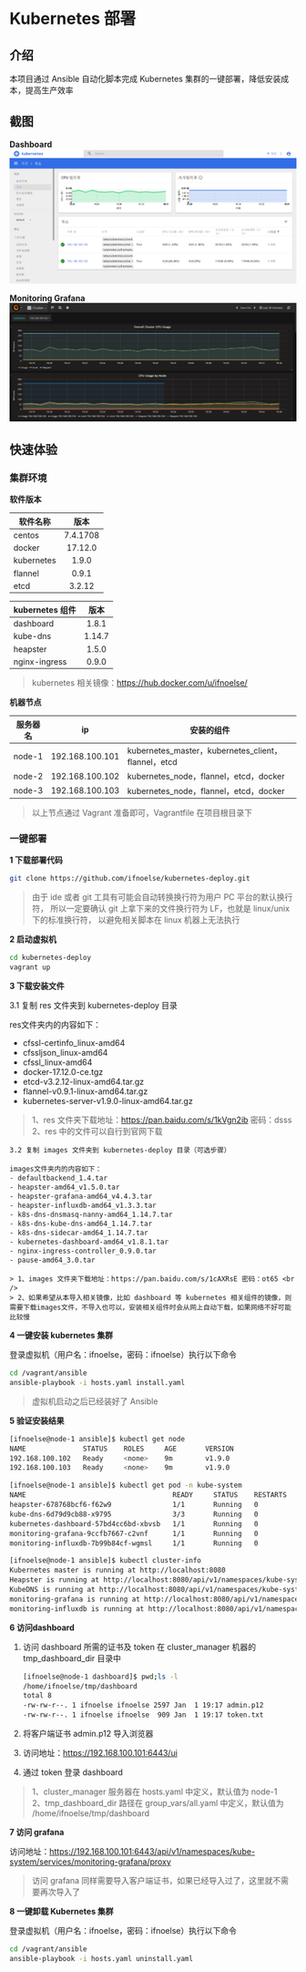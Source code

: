 # Kubernetes 部署

## 介绍

本项目通过 Ansible 自动化脚本完成 Kubernetes 集群的一键部署，降低安装成本，提高生产效率

## 截图

**Dashboard**
![](docs/img/dashboard_node.png)

**Monitoring Grafana**
![](docs/img/monitoring_grafana.png)

##  快速体验

### 集群环境

**软件版本**

| 软件名称        | 版本           |
| ------------- |:-------------:|
| centos      | 7.4.1708 |
| docker      | 17.12.0   |
| kubernetes      | 1.9.0 |
| flannel      | 0.9.1    |
| etcd      | 3.2.12    |

| kubernetes 组件        | 版本           |
| ------------- |:-------------:|
| dashboard      | 1.8.1 |
| kube-dns      | 1.14.7   |
| heapster      | 1.5.0 |
| nginx-ingress      | 0.9.0    |

> kubernetes 相关镜像：https://hub.docker.com/u/ifnoelse/

**机器节点**

| 服务器名      | ip           | 安装的组件           |
| ------------- | ------------- |-------------|
| node-1      | 192.168.100.101 |kubernetes_master，kubernetes_client，flannel，etcd|
| node-2      | 192.168.100.102 |kubernetes_node，flannel，etcd，docker|
| node-3      | 192.168.100.103 |kubernetes_node，flannel，etcd，docker|

> 以上节点通过 Vagrant 准备即可，Vagrantfile 在项目根目录下

### 一键部署

**1 下载部署代码**

``` bash
git clone https://github.com/ifnoelse/kubernetes-deploy.git
```
>由于 ide 或者 git 工具有可能会自动转换换行符为用户 PC 平台的默认换行符，
所以一定要确认 git 上拿下来的文件换行符为 LF，也就是 linux/unix 下的标准换行符，
以避免相关脚本在 linux 机器上无法执行

**2 启动虚拟机**

``` bash
cd kubernetes-deploy
vagrant up
```

**3 下载安装文件**

3.1 复制 res 文件夹到 kubernetes-deploy 目录

res文件夹内的内容如下：
- cfssl-certinfo_linux-amd64
- cfssljson_linux-amd64
- cfssl_linux-amd64
- docker-17.12.0-ce.tgz
- etcd-v3.2.12-linux-amd64.tar.gz
- flannel-v0.9.1-linux-amd64.tar.gz
- kubernetes-server-v1.9.0-linux-amd64.tar.gz

> 1、res 文件夹下载地址：https://pan.baidu.com/s/1kVgn2ib 密码：dsss <br />
> 2、res 中的文件可以自行到官网下载
    
    3.2 复制 images 文件夹到 kubernetes-deploy 目录（可选步骤）
    
    images文件夹内的内容如下：
    - defaultbackend_1.4.tar
    - heapster-amd64_v1.5.0.tar
    - heapster-grafana-amd64_v4.4.3.tar
    - heapster-influxdb-amd64_v1.3.3.tar
    - k8s-dns-dnsmasq-nanny-amd64_1.14.7.tar
    - k8s-dns-kube-dns-amd64_1.14.7.tar
    - k8s-dns-sidecar-amd64_1.14.7.tar
    - kubernetes-dashboard-amd64_v1.8.1.tar
    - nginx-ingress-controller_0.9.0.tar
    - pause-amd64_3.0.tar
    
    > 1、images 文件夹下载地址：https://pan.baidu.com/s/1cAXRsE 密码：ot65 <br />
    > 2、如果希望从本导入相关镜像，比如 dashboard 等 kubernetes 相关组件的镜像，则需要下载images文件，不导入也可以，安装相关组件时会从网上自动下载，如果网络不好可能比较慢

**4 一键安装 kubernetes 集群**

登录虚拟机（用户名：ifnoelse，密码：ifnoelse）执行以下命令
``` bash
cd /vagrant/ansible
ansible-playbook -i hosts.yaml install.yaml
```

> 虚拟机启动之后已经装好了 Ansible

**5 验证安装结果**

``` bash
[ifnoelse@node-1 ansible]$ kubectl get node
NAME              STATUS    ROLES     AGE       VERSION
192.168.100.102   Ready     <none>    9m        v1.9.0
192.168.100.103   Ready     <none>    9m        v1.9.0
```

``` bash
[ifnoelse@node-1 ansible]$ kubectl get pod -n kube-system
NAME                                    READY     STATUS    RESTARTS   AGE
heapster-678768bcf6-f62w9               1/1       Running   0          1m
kube-dns-6d79d9cb88-x9795               3/3       Running   0          1m
kubernetes-dashboard-57bd4cc6bd-xbvsb   1/1       Running   0          1m
monitoring-grafana-9ccfb7667-c2vnf      1/1       Running   0          1m
monitoring-influxdb-7b99b84cf-wgmsl     1/1       Running   0          1m
```

``` bash
[ifnoelse@node-1 ansible]$ kubectl cluster-info
Kubernetes master is running at http://localhost:8080
Heapster is running at http://localhost:8080/api/v1/namespaces/kube-system/services/heapster/proxy
KubeDNS is running at http://localhost:8080/api/v1/namespaces/kube-system/services/kube-dns:dns/proxy
monitoring-grafana is running at http://localhost:8080/api/v1/namespaces/kube-system/services/monitoring-grafana/proxy
monitoring-influxdb is running at http://localhost:8080/api/v1/namespaces/kube-system/services/monitoring-influxdb/proxy
```

**6 访问dashboard**

1. 访问 dashboard 所需的证书及 token 在 cluster_manager 机器的 tmp_dashboard_dir 目录中
    
    ``` bash
    [ifnoelse@node-1 dashboard]$ pwd;ls -l
    /home/ifnoelse/tmp/dashboard
    total 8
    -rw-rw-r--. 1 ifnoelse ifnoelse 2597 Jan  1 19:17 admin.p12
    -rw-rw-r--. 1 ifnoelse ifnoelse  909 Jan  1 19:17 token.txt
    ```

2. 将客户端证书 admin.p12 导入浏览器
3. 访问地址：https://192.168.100.101:6443/ui
4. 通过 token 登录 dashboard

> 1、cluster_manager 服务器在 hosts.yaml 中定义，默认值为 node-1 <br />
> 2、tmp_dashboard_dir 路径在 group_vars/all.yaml 中定义，默认值为 /home/ifnoelse/tmp/dashboard

**7 访问 grafana**

访问地址：https://192.168.100.101:6443/api/v1/namespaces/kube-system/services/monitoring-grafana/proxy

> 访问 grafana 同样需要导入客户端证书，如果已经导入过了，这里就不需要再次导入了

**8 一键卸载 Kubernetes 集群**

登录虚拟机（用户名：ifnoelse，密码：ifnoelse）执行以下命令
``` bash
cd /vagrant/ansible
ansible-playbook -i hosts.yaml uninstall.yaml
```